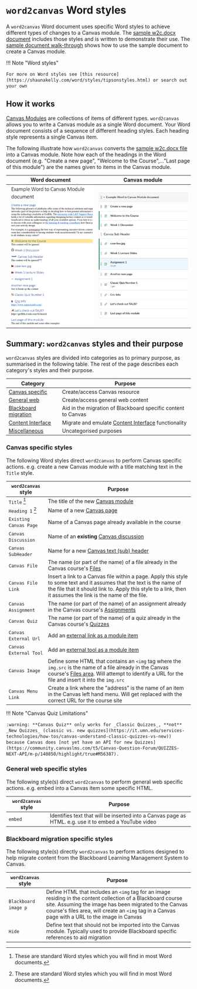 # ```word2canvas``` Word styles

A ```word2canvas``` Word document uses specific Word styles to achieve different types of changes to a Canvas module. The [sample w2c.docx document](../../sample%20w2c.docx) includes those styles and is written to demonstrate their use. The [sample document walk-through](../walk-throughs/using-the-sample.md) shows how to use the sample document to create a Canvas module.

!!! Note "Word styles"

    For more on Word styles see [this resource](https://shaunakelly.com/word/styles/tipsonstyles.html) or search out your own

## How it works

[Canvas Modules](https://community.canvaslms.com/t5/Canvas-Basics-Guide/What-are-Modules/ta-p/6) are collections of items of different types. ```word2canvas``` allows you to write a Canvas module as a single Word document. Your Word document consists of a sequence of different heading styles. Each heading style represents a single Canvas item. 

The following illustrate how ```word2canvas``` converts the [sample w2c.docx file](../../sample%20w2c.docx) into a Canvas module. Note how each of the headings in the Word document (e.g. "Create a new page", "Welcome to the Course",..."Last page of this module") are the names given to items in the Canvas module.

| Word document | Canvas module |
|--------------|---------------|
|  ![sample w2c.docx Word document](../images/word-document.png)  | ![Equivalent Canvas Module](../images/example-module.png)             |

## Summary: ```word2canvas``` styles and their purpose

```word2canvas``` styles are divided into categories as to primary purpose, as summarised in the following table. The rest of the page describes each category's styles and their purpose.

| Category | Purpose |
|----------|---------|
| [Canvas specific](#canvas-specific-styles) | Create/access Canvas resource |
| [General web](#general-web-styles) | Create/access general web content |
| [Blackboard migration](#blackboard-migration-styles) | Aid in the migration of Blackboard specific content to Canvas |
| [Content Interface](#content-interface-styles) | Migrate and emulate [Content Interface](https://djplaner.github.io/Content-Interface-Tweak/) functionality |
| [Miscellaneous](#miscellaneous-styles) | Uncategorised purposes |

### Canvas specific styles

The following Word styles direct ````word2canvas```` to perform Canvas specific actions. e.g. create a new Canvas module with a title matching text in the `Title` style.

| ```word2canvas``` style | Purpose |
| ------------------ | ------- |
| `Title` [^*] | The title of the new [Canvas module](https://community.canvaslms.com/t5/Canvas-Basics-Guide/What-are-Modules/ta-p/6) |
| `Heading 1` [^*] | Name of a new [Canvas page](https://community.canvaslms.com/t5/Canvas-Basics-Guide/What-are-Pages/ta-p/5) |
| `Existing Canvas Page` | Name of a Canvas page already available in the course |
| `Canvas Discussion` | Name of an **existing** [Canvas discussion](https://community.canvaslms.com/t5/Canvas-Basics-Guide/What-are-Discussions/ta-p/3) |
| `Canvas SubHeader` | Name for a new [Canvas text (sub) header](https://community.canvaslms.com/t5/Instructor-Guide/How-do-I-add-a-text-header-as-a-module-item/ta-p/1208) |
| `Canvas File` | The name (or part of the name) of a file already in the Canvas course's [Files](https://community.canvaslms.com/t5/Canvas-Basics-Guide/What-are-Files/ta-p/7) |
| `Canvas File Link` | Insert a link to a Canvas file within a page. Apply this style to some text and it assumes that the text is the name of the file that it should link to. Apply this style to a link, then it assumes the link is the name of the file. |
| `Canvas Assignment` | The name (or part of the name) of an assignment already in the Canvas course's [Assignments](https://community.canvaslms.com/t5/Canvas-Basics-Guide/What-are-Assignments/ta-p/9) | 
| `Canvas Quiz` | The name (or part of the name) of a quiz already in the Canvas course's [Quizzes](https://community.canvaslms.com/t5/Canvas-Basics-Guide/What-are-Quizzes/ta-p/68)  |
| `Canvas External Url` | Add an [external link as a module item](https://community.canvaslms.com/t5/Instructor-Guide/How-do-I-add-an-external-URL-as-a-module-item/ta-p/967) |
| `Canvas External Tool` | Add an [external tool as a module item](https://community.canvaslms.com/t5/Instructor-Guide/How-do-I-add-an-external-tool-as-a-module-item/ta-p/1146) |
| `Canvas Image` | Define some HTML that contains an `<img` tag where the `img.src` is the name of a file already in the Canvas course's [Files area](https://community.canvaslms.com/t5/Canvas-Basics-Guide/What-are-Files/ta-p/7). Will attempt to identify a URL for the file and insert it into the `img.src` |
| `Canvas Menu Link` | Create a link where the "address" is the name of an item in the Canvas left hand menu. Will get replaced with the correct URL for the course site |


[^*]: These are standard Word styles which you will find in most Word documents.

!!! Note "Canvas Quiz Limitations"

    :warning: **Canvas Quiz** only works for _Classic Quizzes_, **not** _New Quizzes_ (classic vs. new quizzes](https://it.umn.edu/services-technologies/how-tos/canvas-understand-classic-quizzes-vs-new)) because Canvas does [not yet have an API for new Quizzes](https://community.canvaslms.com/t5/Canvas-Question-Forum/QUIZZES-NEXT-API/m-p/140850/highlight/true#M56387).

### General web specific styles

The following style(s) direct ````word2canvas```` to perform general web specific actions. e.g. embed into a Canvas item some specific HTML.

| ```word2canvas``` style | Purpose |
| ------------------ | ------- |
| ```embed``` | Identifies text that will be inserted into a Canvas page as HTML. e.g. use it to embed a YouTube video | 

### Blackboard migration specific styles

The following style(s) directly ````word2canvas```` to perform actions designed to help migrate content from the Blackboard Learning Management System to Canvas.

| ```word2canvas``` style | Purpose |
| ------------------ | ------- |
| `Blackboard image p` | Define HTML that includes an `<img` tag for an image residing in the content collection of a Blackboard course site. Assuming the image has been migrated to the Canvas course's files area, will create an `<img` tag in a Canvas page with a URL to the image in Canvas   |
| `Hide` | Define text that should not be imported into the Canvas module. Typically used to provide Blackboard specific references to aid migration |